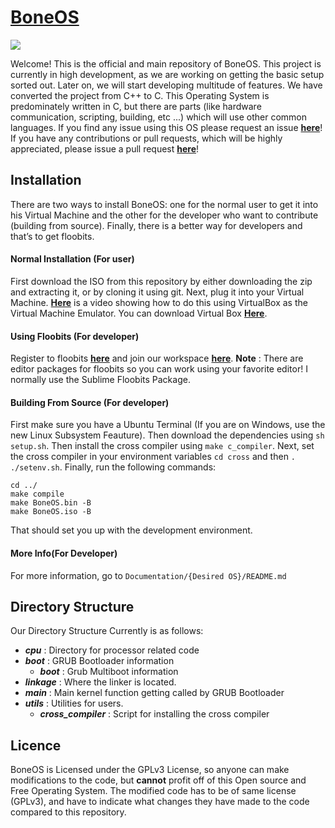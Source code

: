# [BoneOS](https://BoneOS.org)
<img src="https://designapp.io/user-design-function/previewMyLogo/?logo_id=271982&hash=129ac10fa5"/>

Welcome! This is the official and main repository of BoneOS. This project is currently in high development, as we are working on getting the basic setup sorted out. Later on, we will start developing multitude of features. We have converted the project from C++ to C. This Operating System is predominately written in C, but there are parts (like hardware communication, scripting, building, etc ...) which will use other common languages. If you find any issue using this OS please request an issue [**here**](https://github.com/Bone-Project/BoneOS/issues)! If you have any contributions or pull requests, which will be highly appreciated, please issue a pull request [**here**](https://github.com/Bone-Project/BoneOS/pulls)! 

Installation
---
There are two ways to install BoneOS: one for the normal user to get it into his Virtual Machine and the other for the developer who want to contribute (building from source). Finally, there is a better way for developers and that’s to get floobits.

#### Normal Installation (For user)
  First download the ISO from this repository by either downloading the zip and extracting it, or by cloning it using git. Next, plug it into your Virtual Machine. [**Here**](https://www.youtube.com/watch?v=gNfntwnkvzo&feature=youtu.be) is a video showing how to do this using VirtualBox as the Virtual Machine Emulator. You can download Virtual Box [**Here**](https://www.virtualbox.org/).
  

#### Using Floobits (For developer)
 Register to floobits [**here**](https://floobits.com) and join our workspace [**here**](https://floobits.com/aboga/BoneOS). **Note** : There are editor packages for floobits so you can work using your favorite editor! I normally use the Sublime Floobits Package.
 
#### Building From Source (For developer)

 First make sure you have a Ubuntu Terminal (If you are on Windows, use the new Linux Subsystem Feauture). Then download the dependencies using `sh setup.sh`. Then install the cross compiler using `make c_compiler`. Next, set the cross compiler in your environment variables `cd cross` and then `. ./setenv.sh`. Finally, run the following commands:
 ```
 cd ../
 make compile
 make BoneOS.bin -B
 make BoneOS.iso -B
 ```
 That should set you up with the development environment.
 
#### More Info(For Developer)
For more information, go to `Documentation/{Desired OS}/README.md`
 
Directory Structure
----
Our Directory Structure Currently is as follows:

- ***cpu*** : Directory for processor related code
- ***boot*** : GRUB Bootloader information 
   - ***boot*** : Grub Multiboot information
- ***linkage*** : Where the linker is located.
- ***main*** : Main kernel function getting called by GRUB Bootloader
- ***utils*** : Utilities for users.
   - ***cross_compiler*** : Script for installing the cross compiler

Licence
---

BoneOS is Licensed under the GPLv3 License, so anyone can make modifications to the code, but **cannot** profit off of this Open source and Free Operating System. The modified code has to be of same license (GPLv3), and have to indicate what changes they have made to the code compared to this repository.



